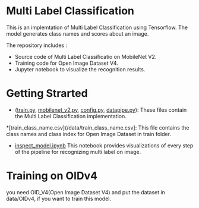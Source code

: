 # Multi Label Classification
This is an implemtation of Multi Label Classification using Tensorflow. The model generates class names and scores about an image.

The repository includes :
* Source code of Multi Label Classificatio on MobileNet V2.
* Training code for Open Image Dataset V4.
* Jupyter notebook to visualize the recognition results.

# Getting Strarted
* ([train.py](train.py), [mobilenet_v2.py](/networks/mobilenet_V2.py), [config.py](/configs/config.py), [datapipe.py](/data/datapipe.py)): These files contain the Multi Label Classification implementation.

*[train_class_name.csv](/data/train_class_name.csv]: This file contains the class names and class index for Open Image Dataset in train folder.

* [inspect_model.ipynb](/inspect_model.ipynb) This notebook provides visualizations of every step of the pipeline for recognizing multi label on image.

# Training on OIDv4
you need OID_V4(Open Image Dataset V4) and put the dataset in data/OIDv4, if you want to train this model.

